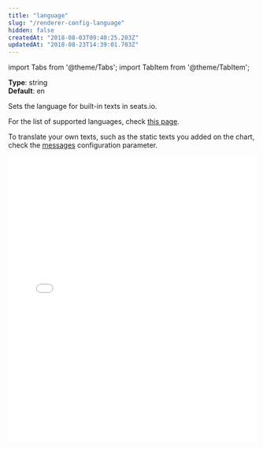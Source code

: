 ```yaml
---
title: "language"
slug: "/renderer-config-language"
hidden: false
createdAt: "2018-08-03T09:40:25.203Z"
updatedAt: "2018-08-23T14:39:01.703Z"
---
```


import Tabs from '@theme/Tabs';
import TabItem from '@theme/TabItem';

**Type**: string  
**Default**: en  

Sets the language for built-in texts in seats.io. 

For the list of supported languages, check [this page](http://support.seats.io/integrating-seats-io/multi-language-i18n-support).

To translate your own texts, such as the static texts you added on the chart, check the [messages](renderer-config-messages) configuration parameter.

<iframe width="100%" height="580" src="//jsfiddle.net/seatsio/ubvL0kzp/embedded/js,html,result/" allowfullscreen="allowfullscreen" frameborder="0"></iframe>

